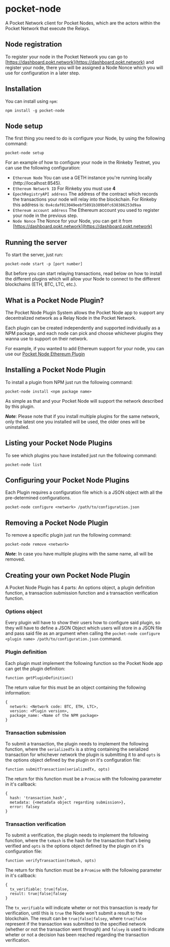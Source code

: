 # pocket-node
A Pocket Network client for Pocket Nodes, which are the actors within the Pocket Network that execute the Relays.

## Node registration
To register your node in the Pocket Network you can go to [https://dashboard.pokt.network](https://dashboard.pokt.network) and register your node, there you will be assigned a Node Nonce which you will use for configuration in a later step.

## Installation
You can install using `npm`:

`npm install -g pocket-node`

## Node setup
The first thing you need to do is configure your Node, by using the following command:

`pocket-node setup`

For an example of how to configure your node in the Rinkeby Testnet, you can use the following configuration:

* `Ethereum Node` You can use a GETH instance you're running locally (http://localhost:8545).
* `Ethereum Network ID` For Rinkeby you must use **4**
* `EpochRegistryAPI address` The address of the contract which records the transactions your node will relay into the blockchain. For Rinkeby this address is: `0x4cdaf013049eebf5891b389b0fc638386253d9aa`
* `Ethereum account address` The Ethereum account you used to register your node in the previous step.
* `Node Nonce` The Nonce for your Node, you can get it from [https://dashboard.pokt.network](https://dashboard.pokt.network)

## Running the server
To start the server, just run:

`pocket-node start -p [port number]`

But before you can start relaying transactions, read below on how to install the different plugins which will allow your Node to connect to the different blockchains (ETH, BTC, LTC, etc.).

## What is a Pocket Node Plugin?
The Pocket Node Plugin System allows the Pocket Node app to support any decentralized network as a Relay Node in the Pocket Network.

Each plugin can be created independently and supported individually as a NPM package, and each node can pick and choose whichever plugins they wanna use to support on their network.

For example, if you wanted to add Ethereum support for your node, you can use our [Pocket Node Ethereum Plugin](https://github.com/pokt-network/pnp-eth)

## Installing a Pocket Node Plugin
To install a plugin from NPM just run the following command:

`pocket-node install <npm package name>`

As simple as that and your Pocket Node will support the network described by this plugin.

***Note***: Please note that if you install multiple plugins for the same network, only the latest one you installed will be used, the older ones will be uninstalled.

## Listing your Pocket Node Plugins
To see which plugins you have installed just run the following command:

`pocket-node list`

## Configuring your Pocket Node Plugins
Each Plugin requires a configuration file which is a JSON object with all the pre-determined configurations.

`pocket-node configure <network> /path/to/configuration.json`

## Removing a Pocket Node Plugin
To remove a specific plugin just run the following command:

`pocket-node remove <network>`

***Note***: In case you have multiple plugins with the same name, all will be removed.

## Creating your own Pocket Node Plugin
A Pocket Node Plugin has 4 parts: An options object, a plugin definition function, a transaction submission function and a transaction verification function.

### Options object
Every plugin will have to show their users how to configure said plugin, so they will have to define a JSON Object which users will store in a JSON file and pass said file as an argument when calling the `pocket-node configure <plugin name> /path/to/configuration.json` command.

### Plugin definition
Each plugin must implement the following function so the Pocket Node app can get the plugin definition:

`function getPluginDefinition()`

The return value for this must be an object containing the following information:

```
{
  network: <Network code: BTC, ETH, LTC>,
  version: <Plugin version>,
  package_name: <Name of the NPM package>
}
```

### Transaction submission
To submit a transaction, the plugin needs to implement the following function, where the `serializedTx` is a string containing the serialized transaction for whichever network the plugin is submitting it to and `opts` is the options object defined by the plugin on it's configuration file:

`function submitTransaction(serializedTx, opts)`

The return for this function must be a `Promise` with the following parameter in it's callback:

```
{
  hash: 'transaction_hash',
  metadata: {<metadata object regarding submission>},
  error: falsey
}
```

### Transaction verification
To submit a verification, the plugin needs to implement the following function, where the `txHash` is the hash for the transaction that's being verified and `opts` is the options object defined by the plugin on it's configuration file:

`function verifyTransaction(txHash, opts)`

The return for this function must be a `Promise` with the following parameter in it's callback:

```
{
  tx_verifiable: true|false,
  result: true|false|falsey
}
```

The `tx_verifiable` will indicate wheter or not this transaction is ready for verification, until this is `true` the Node won't submit a result to the blockchain. The result can be `true|false|falsey`, where `true|false` represent if the transaction was submitted to the specified network (whether or not the transaction went through) and `falsey` is used to indicate wheter or not a decision has been reached regarding the transaction verification.
